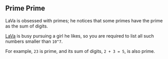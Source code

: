 ## Prime Prime

LaVa is obsessed with primes; he notices that some primes have the prime as the sum of digits.

[LaVa](https://i.redd.it/hu33j4oepkr91.png) is busy pursuing a girl he likes, so you are required to list all such numbers smaller than `10^7`.

For example, `23` is prime, and its sum of digits, `2 + 3 = 5`, is also prime.